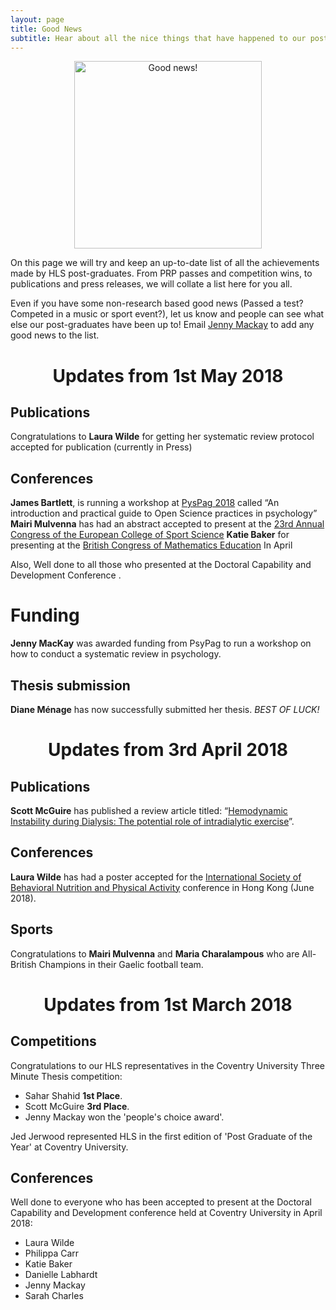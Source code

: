 ```yaml
---
layout: page
title: Good News
subtitle: Hear about all the nice things that have happened to our post-graduates!
---
```


<center>
  <img src="{{ site.baseurl }}/img/Goodnews.png" alt="Good news!" width = "300" />
</center>

On this page we will try and keep an up-to-date list of all the achievements made by HLS post-graduates. From PRP passes and competition wins, to publications and press releases, we will collate a list here for you all.

Even if you have some non-research based good news (Passed a test? Competed in a music or sport event?), let us know and people can see what else our post-graduates have been up to! Email [Jenny Mackay](mailto:cov.pgrnewsletter+goodnews@gmail.com) to add any good news to the list.

<center>
<h1> Updates from 1st May 2018 </h1>
</center>

## Publications

Congratulations to **Laura Wilde** for getting her systematic review protocol accepted for publication (currently in Press)

## Conferences

**James Bartlett**, is running a workshop at [PysPag 2018](https://www.psypag2018.com/programme-and-abstract) called “An introduction and practical guide to Open Science practices in psychology”
**Mairi Mulvenna** has had an abstract accepted to present at the [23rd Annual Congress of the European College of Sport Science](http://ecss-congress.eu/2018/18/index.php)
**Katie Baker** for presenting at the [British Congress of Mathematics Education](http://www.bcme.org.uk/) In April

Also, Well done to all those who presented at the Doctoral Capability and Development Conference .

# Funding

**Jenny MacKay** was awarded funding from PsyPag to run a workshop on how to conduct a systematic review in psychology.

## Thesis submission
**Diane Ménage** has now successfully submitted her thesis.  *BEST OF LUCK!*

<center>
<h1> Updates from 3rd April 2018 </h1>
</center>

## Publications
**Scott McGuire** has published a review article titled: “[Hemodynamic Instability during Dialysis: The potential role of intradialytic exercise](https://www.hindawi.com/journals/bmri/2018/8276912/)”.

## Conferences

**Laura Wilde** has had a poster accepted for the [International Society of Behavioral Nutrition and Physical Activity](https://www.venuewest.com/isbnpa2018/) conference in Hong Kong (June 2018).


## Sports

Congratulations to **Mairi Mulvenna** and **Maria Charalampous** who are All-British Champions in their Gaelic football team.

<center>
<h1> Updates from 1st March 2018 </h1>
</center>

## Competitions

Congratulations to our HLS representatives in the Coventry University Three Minute Thesis competition:
- Sahar Shahid **1st Place**.
- Scott McGuire **3rd Place**.
- Jenny Mackay won the 'people's choice award'.

Jed Jerwood represented HLS in the first edition of 'Post Graduate of the Year' at Coventry University.

## Conferences

Well done to everyone who has been accepted to present at the Doctoral Capability and Development conference held at Coventry University in April 2018:
- Laura Wilde
- Philippa Carr
- Katie Baker
- Danielle Labhardt
- Jenny Mackay
- Sarah Charles
